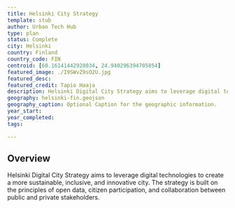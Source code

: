 ```yaml
---
title: Helsinki City Strategy
template: stub
author: Urban Tech Hub
type: plan
status: Complete
city: Helsinki
country: Finland
country_code: FIN
centroid: [60.16141442928034, 24.940296394705854]
featured_image: ./I9SWvZ9sO2U.jpg
featured_desc: 
featured_credit: Tapio Haaja
description: Helsinki Digital City Strategy aims to leverage digital technologies to create a more sustainable, inclusive, and innovative city. The strategy is built on the principles of open data, citizen participation, and collaboration between public and private stakeholders.
geography: helsinki-fin.geojson
geography_caption: Optional Caption for the geographic information.
year_start:
year_completed:
tags:

---
```


## Overview
Helsinki Digital City Strategy aims to leverage digital technologies to create a more sustainable, inclusive, and innovative city. The strategy is built on the principles of open data, citizen participation, and collaboration between public and private stakeholders.
